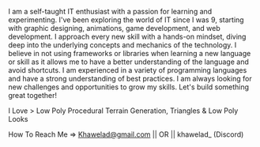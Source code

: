 I am a self-taught IT enthusiast with a passion for learning and experimenting. I've been exploring the world of IT since I was 9, starting with graphic designing, animations, game development, and web development. I approach every new skill with a hands-on mindset, diving deep into the underlying concepts and mechanics of the technology. I believe in not using frameworks or libraries when learning a new language or skill as it allows me to have a better understanding of the language and avoid shortcuts. I am experienced in a variety of programming languages and have a strong understanding of best practices. I am always looking for new challenges and opportunities to grow my skills. Let's build something great together!

I Love > Low Poly Procedural Terrain Generation, Triangles & Low Poly Looks

How To Reach Me => Khawelad@gmail.com || OR || khawelad_ (Discord)
